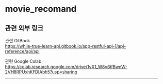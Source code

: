 # movie_recomand

## 관련 외부 링크
관련 GitBook   
https://while-true-learn-api.gitbook.io/app-restful-api-1/api-reference/api/api

관련 Google Colab   
https://colab.research.google.com/drive/1vX1_W8v6tfBwnW-2VH8RPUxhKFDIAbh5?usp=sharing

---
